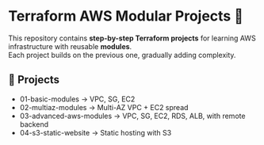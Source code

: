 # Terraform AWS Modular Projects 🚀

This repository contains **step-by-step Terraform projects** for learning AWS infrastructure with reusable **modules**.  
Each project builds on the previous one, gradually adding complexity.

## 📂 Projects
- 01-basic-modules → VPC, SG, EC2
- 02-multiaz-modules → Multi-AZ VPC + EC2 spread
- 03-advanced-aws-modules → VPC, SG, EC2, RDS, ALB, with remote backend
- 04-s3-static-website → Static hosting with S3
